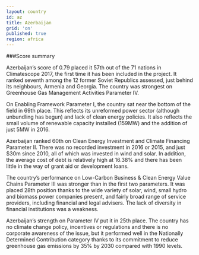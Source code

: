 ```yaml
---
layout: country
id: az
title: Azerbaijan
grid: 'on'
published: true
region: africa
---
```



###Score summary

Azerbaijan’s score of 0.79 placed it 57th out of the 71 nations in Climatescope 2017, the first time it has been included in the project. It ranked seventh among the 12 former Soviet Republics assessed, just behind its neighbours, Armenia and Georgia. The country was strongest on Greenhouse Gas Management Activities Parameter IV.

On Enabling Framework Parameter I, the country sat near the bottom of the field in 69th place. This reflects its unreformed power sector (although unbundling has begun) and lack of clean energy policies. It also reflects the small volume of renewable capacity installed (159MW) and the addition of just 5MW in 2016.

Azerbaijan ranked 60th on Clean Energy Investment and Climate Financing Parameter II. There was no recorded investment in 2016 or 2015, and just $30m since 2010, all of which was invested in wind and solar. In addition, the average cost of debt is relatively high at 16.38% and there has been little in the way of grant aid or development loans.

The country’s performance on Low-Carbon Business & Clean Energy Value Chains Parameter III was stronger than in the first two parameters. It was placed 28th position thanks to the wide variety of solar, wind, small hydro and biomass power companies present, and fairly broad range of service providers, including financial and legal advisers. The lack of diversity in financial institutions was a weakness. 

Azerbaijan’s strength on Parameter IV put it in 25th place. The country has no climate change policy, incentives or regulations and there is no corporate awareness of the issue, but it performed well in the Nationally Determined Contribution category thanks to its commitment to reduce greenhouse gas emissions by 35% by 2030 compared with 1990 levels.
